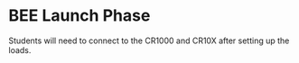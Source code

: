 # BEE Launch Phase

Students will need to connect to the CR1000 and CR10X after setting up the
loads.